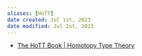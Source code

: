 ```yaml
---
aliases: [HoTT]
date created: Jul 1st, 2023
date modified: Jul 1st, 2023
---
```


- [The HoTT Book | Homotopy Type Theory](https://homotopytypetheory.org/book/)